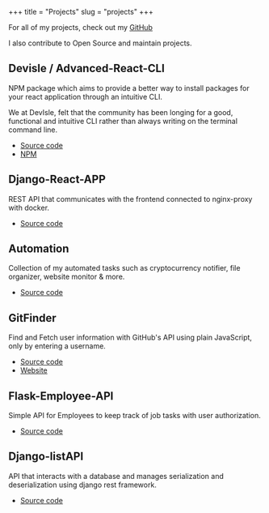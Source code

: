 +++
title = "Projects"
slug = "projects"
+++

For all of my projects, check out my [GitHub](https://github.com/endormi)

I also contribute to Open Source and maintain projects.

## Devisle / Advanced-React-CLI

NPM package which aims to provide a better way to install packages for your react application through an intuitive CLI. 

We at DevIsle, felt that the community has been longing for a good, functional and intuitive CLI rather than always writing on the terminal command line.

- [Source code](https://github.com/devisle/advanced-react-cli)
- [NPM](https://www.npmjs.com/package/advanced-react-cli)

## Django-React-APP

REST API that communicates with the frontend connected to nginx-proxy with docker.

- [Source code](https://github.com/endormi/django-react-app) 

## Automation

Collection of my automated tasks such as cryptocurrency notifier, file organizer, website monitor & more.

- [Source code](https://github.com/endormi/automation)

## GitFinder

Find and Fetch user information with GitHub's API using plain JavaScript, only by entering a username.

- [Source code](https://github.com/endormi/gitfinder)
- [Website](https://endormi.github.io/GitFinder/)

## Flask-Employee-API

Simple API for Employees to keep track of job tasks with user authorization.

- [Source code](https://github.com/endormi/flask-employee-api)

## Django-listAPI

API that interacts with a database and manages serialization and deserialization using django rest framework.

- [Source code](https://github.com/endormi/django-listapi)